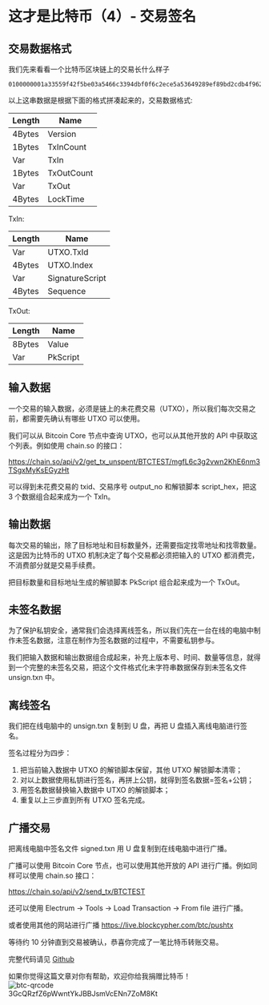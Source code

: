 # 这才是比特币（4）- 交易签名

## 交易数据格式

我们先来看看一个比特币区块链上的交易长什么样子

````
0100000001a33559f42f5be03a5466c3394dbf0f6c2ece5a53649289ef89bd2cdb4f962845010000006a4730440220729c8d2177924cab79b8aab33dc9b3a4d6d19cf59acc770b49913a689d7f1d0b02202a5ce3522007fdfebd33e35ffb94c6ca1f031b943086e80dc5c2881069bc319e0121025e1f7a423049dcfc56aea40923a9fd8dfe8e15c294434e76f5d424146ef3ad60ffffffff0210270000000000001976a914450c4e370fe7b9e06c4e48791c6c3a308ffc91bd88aca2670b00000000001976a9140c8da7439d4a04dafde5ddb47feb94e09b8dbf5888ac00000000
````

以上这串数据是根据下面的格式拼凑起来的，交易数据格式:

|Length |Name     
|-------|---
|4Bytes |Version
|1Bytes |TxInCount
|Var    |TxIn
|1Bytes |TxOutCount
|Var    |TxOut
|4Bytes |LockTime

TxIn:

|Length |Name
|-------|---
|Var    |UTXO.TxId
|4Bytes |UTXO.Index
|Var    |SignatureScript
|4Bytes |Sequence

TxOut:

|Length |Name
|-------|---
|8Bytes |Value
|Var    |PkScript

## 输入数据

一个交易的输入数据，必须是链上的未花费交易（UTXO），所以我们每次交易之前，都需要先确认有哪些 UTXO 可以使用。

我们可以从 Bitcoin Core 节点中查询 UTXO，也可以从其他开放的 API 中获取这个列表。例如使用 chain.so 的接口：

https://chain.so/api/v2/get_tx_unspent/BTCTEST/mgfL6c3g2vwn2KhE6nm3TSgxMyKsEGyzHt

可以得到未花费交易的 txid、交易序号 output_no 和解锁脚本 script_hex，把这 3 个数据组合起来成为一个 TxIn。

## 输出数据

每次交易的输出，除了目标地址和目标数量外，还需要指定找零地址和找零数量。这是因为比特币的 UTXO 机制决定了每个交易都必须把输入的 UTXO 都消费完，不消费部分就是交易手续费。

把目标数量和目标地址生成的解锁脚本 PkScript 组合起来成为一个 TxOut。

## 未签名数据

为了保护私钥安全，通常我们会选择离线签名，所以我们先在一台在线的电脑中制作未签名数据，注意在制作为签名数据的过程中，不需要私钥参与。

我们把输入数据和输出数据组合成起来，补充上版本号、时间、数量等信息，就得到一个完整的未签名交易，把这个文件格式化未字符串数据保存到未签名文件 unsign.txn 中。

## 离线签名

我们把在线电脑中的 unsign.txn 复制到 U 盘，再把 U 盘插入离线电脑进行签名。

签名过程分为四步：

1. 把当前输入数据中 UTXO 的解锁脚本保留，其他 UTXO 解锁脚本清零；
2. 对以上数据使用私钥进行签名，再拼上公钥，就得到签名数据=签名+公钥；
3. 用签名数据替换输入数据中 UTXO 的解锁脚本；
4. 重复以上三步直到所有 UTXO 签名完成。

## 广播交易

把离线电脑中签名文件 signed.txn 用 U 盘复制到在线电脑中进行广播。

广播可以使用 Bitcoin Core 节点，也可以使用其他开放的 API 进行广播。例如同样可以使用 chain.so 接口：

https://chain.so/api/v2/send_tx/BTCTEST

还可以使用 Electrum -> Tools -> Load Transaction -> From file 进行广播。

或者使用其他的网站进行广播 https://live.blockcypher.com/btc/pushtx

等待约 10 分钟直到交易被确认，恭喜你完成了一笔比特币转账交易。

完整代码请见 [Github](https://github.com/jkeu/that_is_bitcoin)

如果你觉得这篇文章对你有帮助，欢迎你给我捐赠比特币！  
![btc-qrcode](https://jkeu374190052.files.wordpress.com/2019/01/1546697811.png)  
3GcQRzfZ6pWwntYkJBBJsmVcENn7ZoM8Kt
